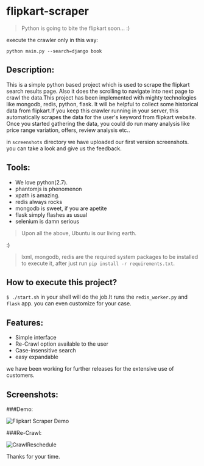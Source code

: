 flipkart-scraper
================


> Python is going to bite the flipkart soon... :)

execute the crawler only in this way:

`python main.py --search=django book`

Description:
------------

This is a simple python based project which is used to scrape the flipkart search results page. Also it does the scrolling to navigate into next page to crawl the data.This project has been implemented with mighty technologies like mongodb, redis, python, flask. It will be helpful to collect some historical data from flipkart.If you keep this crawler running in your server, this automatically scrapes the data for the user's keyword from flipkart website. Once you started gathering the data, you could do run many analysis like price range variation, offers, review analysis etc..

in `screenshots` directory we have uploaded our first version screenshots. you can take a look and give us the feedback.

Tools:
------

- We love python(2.7).
- phantomjs is phenomenon
- xpath is amazing.
- redis always rocks
- mongodb is sweet, if you are apetite 
- flask simply flashes as usual
- selenium is damn serious

> Upon all the above, Ubuntu is our living earth.

:)

> lxml, mongodb, redis are the required system packages to be installed to execute it, after just run `pip install -r requirements.txt`.

How to execute this project?
----------------------------

`$ ./start.sh` in your shell will do the job.It runs the `redis_worker.py` and `flask` app.
you can even customize for your case.


Features:
---------
- Simple interface
- Re-Crawl option available to the user
- Case-insensitive search 
- easy expandable

we have been working for further releases for the extensive use of customers.

Screenshots:
------------
###Demo:


![Flipkart Scraper Demo](https://raw.githubusercontent.com/nava45/flipkart-scraper/master/screenshots/A%20Snake's%20Flipkart%20Scraper%20Demo.png)

###Re-Crawl:

![CrawlReschedule](https://raw.githubusercontent.com/nava45/flipkart-scraper/master/screenshots/Crawlschedule.png)


Thanks for your time.

